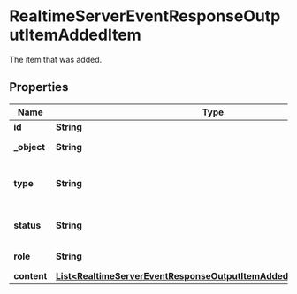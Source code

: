 

# RealtimeServerEventResponseOutputItemAddedItem

The item that was added.

## Properties

| Name | Type | Description | Notes |
|------------ | ------------- | ------------- | -------------|
|**id** | **String** | The unique ID of the item. |  [optional] |
|**_object** | **String** | The object type, must be \&quot;realtime.item\&quot;. |  [optional] |
|**type** | **String** | The type of the item (\&quot;message\&quot;, \&quot;function_call\&quot;, \&quot;function_call_output\&quot;). |  [optional] |
|**status** | **String** | The status of the item (\&quot;in_progress\&quot;, \&quot;completed\&quot;). |  [optional] |
|**role** | **String** | The role associated with the item (\&quot;assistant\&quot;). |  [optional] |
|**content** | [**List&lt;RealtimeServerEventResponseOutputItemAddedItemContentInner&gt;**](RealtimeServerEventResponseOutputItemAddedItemContentInner.md) | The content of the item. |  [optional] |



